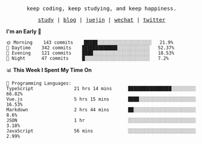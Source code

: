 <p align="center">
  <samp>
    <span>keep coding, keep studying, and keep happiness.</span>
  </samp>
</p>

<p align="center">
  <samp>
    <a href="https://github.com/ouduidui/fe-study">study</a> |
    <a href="https://ouduidui.cn">blog</a>  |
    <a href="https://juejin.cn/user/4309700183594366">juejin</a> |
    <a href="https://user-images.githubusercontent.com/54696834/159862985-5fbb577a-ba1b-4941-9f99-98cee13b7a60.jpeg">wechat</a> |
    <a href="https://twitter.com/ouduidui">twitter</a>
  </samp>
</p>

<!--START_SECTION:waka-->
**I'm an Early 🐤** 

```text
🌞 Morning    143 commits    █████░░░░░░░░░░░░░░░░░░░░   21.9% 
🌆 Daytime    342 commits    █████████████░░░░░░░░░░░░   52.37% 
🌃 Evening    121 commits    ████░░░░░░░░░░░░░░░░░░░░░   18.53% 
🌙 Night      47 commits     █░░░░░░░░░░░░░░░░░░░░░░░░   7.2%

```


📊 **This Week I Spent My Time On** 

```text
💬 Programming Languages: 
TypeScript               21 hrs 14 mins      ████████████████░░░░░░░░░   66.82% 
Vue.js                   5 hrs 15 mins       ████░░░░░░░░░░░░░░░░░░░░░   16.53% 
Markdown                 2 hrs 44 mins       ██░░░░░░░░░░░░░░░░░░░░░░░   8.6% 
JSON                     1 hr                ░░░░░░░░░░░░░░░░░░░░░░░░░   3.18% 
JavaScript               56 mins             ░░░░░░░░░░░░░░░░░░░░░░░░░   2.99%

```


<!--END_SECTION:waka-->

